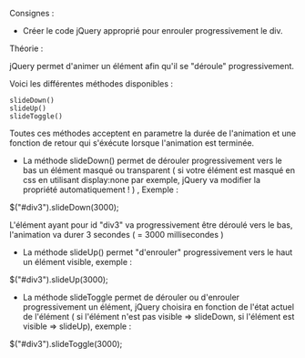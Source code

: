 Consignes :

- Créer le code jQuery approprié pour enrouler progressivement le div.




 Théorie :

 jQuery permet d'animer un élément afin qu'il se "déroule" progressivement.



 Voici les différentes méthodes disponibles :


    slideDown()
    slideUp()
    slideToggle()

Toutes ces méthodes acceptent en parametre la durée de l'animation et une fonction de retour qui s'éxécute lorsque
l'animation est terminée.

- La méthode slideDown() permet de dérouler progressivement vers le bas un élément masqué ou transparent ( si votre élément est masqué
en css en utilisant display:none par exemple, jQuery va modifier la propriété automatiquement ! ) , Exemple :

$("#div3").slideDown(3000);

L'élément ayant pour id "div3" va progressivement être déroulé vers le bas, l'animation va durer 3 secondes ( = 3000 millisecondes )


- La méthode slideUp() permet "d'enrouler" progressivement vers le haut un élément visible, exemple :

$("#div3").slideUp(3000);


- La méthode slideToggle permet de dérouler ou d'enrouler progressivement un élément, jQuery choisira en fonction de l'état actuel
de l'élément ( si l'élément n'est pas visible => slideDown, si l'élément est visible => slideUp), exemple :

$("#div3").slideToggle(3000);


